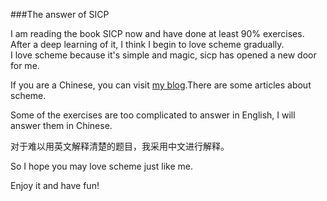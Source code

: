 ###The answer of SICP

I am reading the book SICP now and have done at least 90% exercises.  
After a deep learning of it, I think I begin to love scheme gradually.  
I love scheme because it's simple and magic, sicp has opened a new door for me.

If you are a Chinese, you can visit [my blog](http://liuyu314.github.io).There are some articles about scheme.

Some of the exercises are too complicated to answer in English, I will answer them in Chinese.

对于难以用英文解释清楚的题目，我采用中文进行解释。

So I hope you may love scheme just like me.

Enjoy it and have fun!
